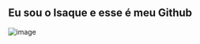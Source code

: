 ## Eu sou o Isaque e esse é meu Github

![image](https://github.com/user-attachments/assets/8467ecf9-94a9-4880-ac8e-1811cbd387f1)

